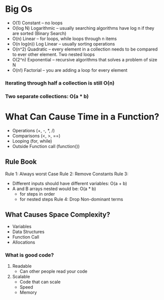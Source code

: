 # Big Os
-   O(1) Constant – no loops
-   O(log N) Logarithmic – usually searching algorithms have log n if they are sorted (Binary Search)
-   O(n) Linear – for loops, while loops through n items
-   O(n log(n)) Log Linear – usually sorting operations
-   O(n^2) Quadratic – every element in a collection needs to be compared to ever other element. Two nested loops
-   O(2^n) Exponential – recursive algorithms that solves a problem of size N
-   O(n!) Factorial – you are adding a loop for every element
### Iterating through half a collection is still O(n)
### Two separate collections: O(a * b)

# What Can Cause Time in a Function?
-   Operations (+, -, *, /)
-   Comparisons (<, >, ==)
-   Looping (for, while)
-   Outside Function call (function())

## Rule Book
 Rule 1: Always worst Case 
 Rule 2: Remove Constants
 Rule 3:
- Different inputs should have different variables: O(a + b)
- A and B arrays nested would be: O(a * b)
    + for steps in order
    * for nested steps
 Rule 4: Drop Non-dominant terms

## What Causes Space Complexity?
-   Variables
-   Data Structures
-   Function Call
-   Allocations

### What is good code?
1. Readable
    - Can other people read your code
2. Scalable
    - Code that can scale
    - Speed
    - Memory


